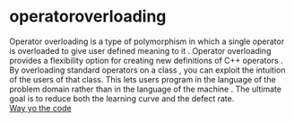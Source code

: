 # operatoroverloading
Operator overloading is a type of polymorphism in which a single operator is overloaded to give user defined meaning to it . Operator overloading provides a flexibility option for creating new definitions of C++ operators . 
By overloading standard operators on a class , you can exploit the intuition of the users of that class. This lets users program in the language of the problem domain rather than in the language of the machine .
The ultimate goal is to reduce both the learning curve and the defect rate.<br/>
[Way yo the code](https://github.com/ASTHA193/operatoroverloading/blob/master/operatoroverloading)
